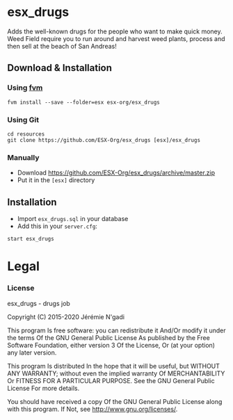 # esx_drugs

Adds the well-known drugs for the people who want to make quick money. Weed Field require you to run around and harvest weed plants, process and then sell at the beach of San Andreas!

## Download & Installation

### Using [fvm](https://github.com/qlaffont/fvm-installer)
```
fvm install --save --folder=esx esx-org/esx_drugs
```

### Using Git
```
cd resources
git clone https://github.com/ESX-Org/esx_drugs [esx]/esx_drugs
```

### Manually
- Download https://github.com/ESX-Org/esx_drugs/archive/master.zip
- Put it in the `[esx]` directory

## Installation
- Import `esx_drugs.sql` in your database
- Add this in your `server.cfg`:

```
start esx_drugs
```

# Legal
### License
esx_drugs - drugs job

Copyright (C) 2015-2020 Jérémie N'gadi

This program Is free software: you can redistribute it And/Or modify it under the terms Of the GNU General Public License As published by the Free Software Foundation, either version 3 Of the License, Or (at your option) any later version.

This program Is distributed In the hope that it will be useful, but WITHOUT ANY WARRANTY; without even the implied warranty Of MERCHANTABILITY Or FITNESS FOR A PARTICULAR PURPOSE. See the GNU General Public License For more details.

You should have received a copy Of the GNU General Public License along with this program. If Not, see http://www.gnu.org/licenses/.
